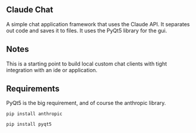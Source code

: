 ## Claude Chat

A simple chat application framework that uses the Claude API. It separates out code and saves it to files. It uses the PyQt5 library for the gui.

## Notes

This is a starting point to build local custom chat clients with tight integration with an ide or application.

## Requirements

PyQt5 is the big requirement, and of course the anthropic library.

```pip install anthropic```

```pip install pyqt5```